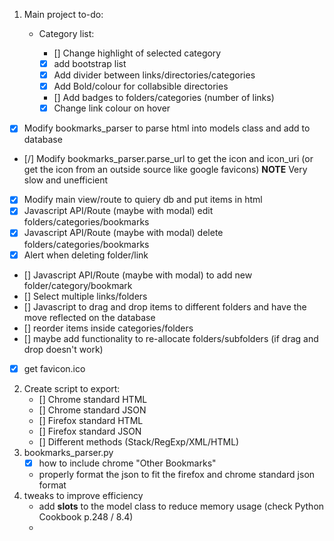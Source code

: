 1. Main project to-do:

   - Category list:

     - [] Change highlight of selected category
     - [x] add bootstrap list
     - [x] Add divider between links/directories/categories
     - [x] Add Bold/colour for collabsible directories
     - [] Add badges to folders/categories (number of links)
     - [x] Change link colour on hover

- [x] Modify bookmarks_parser to parse html into models class and add to database
- [/] Modify bookmarks_parser.parse_url to get the icon and icon_uri (or get the icon from an outside source like google favicons) **NOTE** Very slow and unefficient
- [x] Modify main view/route to quiery db and put items in html
- [x] Javascript API/Route (maybe with modal) edit folders/categories/bookmarks
- [x] Javascript API/Route (maybe with modal) delete folders/categories/bookmarks
- [x] Alert when deleting folder/link
- [] Javascript API/Route (maybe with modal) to add new folder/category/bookmark
- [] Select multiple links/folders
- [] Javascript to drag and drop items to different folders and have the move reflected on the database
- [] reorder items inside categories/folders
- [] maybe add functionality to re-allocate folders/subfolders (if drag and drop doesn't work)
- [x] get favicon.ico

2. Create script to export:
   - [] Chrome standard HTML
   - [] Chrome standard JSON
   - [] Firefox standard HTML
   - [] Firefox standard JSON
   - [] Different methods (Stack/RegExp/XML/HTML)
3. bookmarks_parser.py
   - [x] how to include chrome "Other Bookmarks"
   - properly format the json to fit the firefox and chrome standard json format
4. tweaks to improve efficiency
   - add **slots** to the model class to reduce memory usage (check Python Cookbook p.248 / 8.4)
   -
